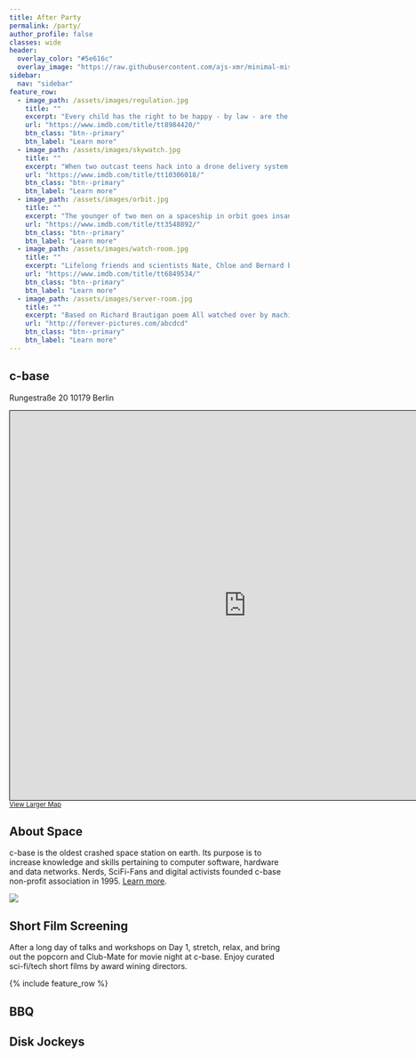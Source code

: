 ```yaml
---
title: After Party
permalink: /party/
author_profile: false
classes: wide
header:
  overlay_color: "#5e616c"
  overlay_image: "https://raw.githubusercontent.com/ajs-xmr/minimal-mistakes/master/assets/images/berlin-banner.jpg"
sidebar:
  nav: "sidebar"
feature_row:
  - image_path: /assets/images/regulation.jpg
    title: ""
    excerpt: "Every child has the right to be happy - by law - are the words of a future social worker, forcing a happy patch/micro doser on a girl, living isolated with her mom."
    url: "https://www.imdb.com/title/tt8984420/"
    btn_class: "btn--primary"
    btn_label: "Learn more"
  - image_path: /assets/images/skywatch.jpg
    title: ""
    excerpt: "When two outcast teens hack into a drone delivery system to pull a prank on the girl next door, they accidentally redirect a critical shipment."
    url: "https://www.imdb.com/title/tt10306018/"
    btn_class: "btn--primary"
    btn_label: "Learn more"
  - image_path: /assets/images/orbit.jpg
    title: ""
    excerpt: "The younger of two men on a spaceship in orbit goes insane, obsessed with the older man's white eyeball and awaits opportunity to take it."
    url: "https://www.imdb.com/title/tt3548892/"
    btn_class: "btn--primary"
    btn_label: "Learn more"
  - image_path: /assets/images/watch-room.jpg
    title: ""
    excerpt: "Lifelong friends and scientists Nate, Chloe and Bernard believe they are safely creating A.I. within virtual reality, until their creation, Kate, learns it's at risk of being shut down."
    url: "https://www.imdb.com/title/tt6849534/"
    btn_class: "btn--primary"
    btn_label: "Learn more"
  - image_path: /assets/images/server-room.jpg
    title: ""
    excerpt: "Based on Richard Brautigan poem All watched over by machines of loving grace, 1967. Dystopia is no longer tomorrow. It is here, now and today. Entropy is real and will never stop."
    url: "http://forever-pictures.com/abcdcd"
    btn_class: "btn--primary"
    btn_label: "Learn more"
---
```


## c-base
Rungestraße 20
10179 Berlin
<div style="--aspect-ratio: 16/9;">
<iframe width="850" height="700" frameborder="0" scrolling="no" marginheight="0" marginwidth="0" src="https://www.openstreetmap.org/export/embed.html?bbox=13.41659188270569%2C52.51166999085591%2C13.423672914505007%2C52.51427847575791&amp;layer=mapnik&amp;marker=52.51297350002845%2C13.42013129999998" style="border: 1px solid black"></iframe><br/><small><a href="https://www.openstreetmap.org/?mlat=52.51297&amp;mlon=13.42013#map=18/52.51297/13.42013">View Larger Map</a></small>
</div>

## About Space

c-base is the oldest crashed space station on earth. Its purpose is to increase knowledge and skills pertaining to computer software, hardware and data networks. Nerds, SciFi-Fans and digital activists founded c-base non-profit association in 1995. [Learn more](https://c-base.org/).

<a href="https://ajs-xmr.github.io/minimal-mistakes/assets/images/cbase1.jpg"><img src="https://ajs-xmr.github.io/minimal-mistakes/assets/images/cbase1.jpg"></a>

## Short Film Screening

After a long day of talks and workshops on Day 1, stretch, relax, and bring out the popcorn and Club-Mate for movie night at c-base. Enjoy curated sci-fi/tech short films by award wining directors.

{% include feature_row %}

## BBQ

## Disk Jockeys


